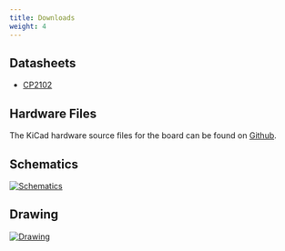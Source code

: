 ```yaml
---
title: Downloads
weight: 4
---
```


## Datasheets
- [CP2102](https://www.silabs.com/documents/public/data-sheets/CP2102-9.pdf)

## Hardware Files
The KiCad hardware source files for the board can be found on [Github](https://github.com/solderparty/type-c_plug_cp2102).

## Schematics

<div class="container">

[![Schematics](/docs/usb-c-cp2102/schematics_cp2102.png)](/docs/usb-c-cp2102/schematics_cp2102.png)

</div>

## Drawing

<div class="container">

[![Drawing](/docs/usb-c-cp2102/drawing_cp2102.png)](/docs/usb-c-cp2102/drawing_cp2102.png)

</div>
